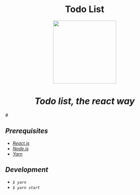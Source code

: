 <div align="center">
  <h1>
    Todo List
  </h1>
  <img src="https://cdn4.iconfinder.com/data/icons/delivery-services-and-logistics/52/34-512.png" width="200"/>
  <h1>
    <i>
      Todo list, the react way
      <i>
  </h1>
      </div>
    #
    
## Prerequisites
- [React.js](https://ar.reactjs.org/)
- [Node.js](https://nodejs.org/en)
- [Yarn](https://yarnpkg.com)

## Development

- `$ yarn`
- `$ yarn start`

    
      
